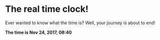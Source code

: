 # The real time clock!

Ever wanted to know what the time is? Well, your journey is about to end!

**The time is Nov 24, 2017, 08:40**